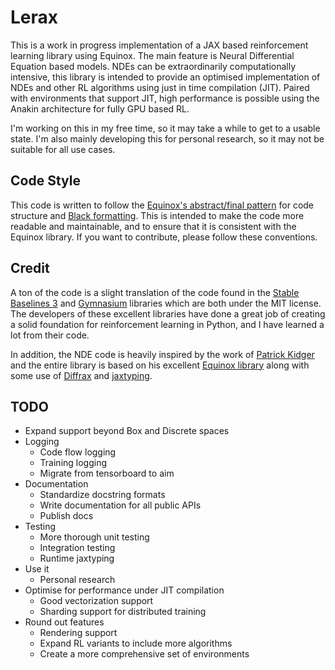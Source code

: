 # Lerax

This is a work in progress implementation of a JAX based reinforcement learning library using Equinox.
The main feature is Neural Differential Equation based models.
NDEs can be extraordinarily computationally intensive, this library is intended to provide an optimised implementation of NDEs and other RL algorithms using just in time compilation (JIT).
Paired with environments that support JIT, high performance is possible using the Anakin architecture for fully GPU based RL.

I'm working on this in my free time, so it may take a while to get to a usable state. I'm also mainly developing this for personal research, so it may not be suitable for all use cases.

## Code Style

This code is written to follow the [Equinox's abstract/final pattern](https://docs.kidger.site/equinox/pattern/) for code structure and [Black formatting](https://black.readthedocs.io/en/stable/index.html#).
This is intended to make the code more readable and maintainable, and to ensure that it is consistent with the Equinox library.
If you want to contribute, please follow these conventions.

## Credit

A ton of the code is a slight translation of the code found in the [Stable Baselines 3](https://github.com/DLR-RM/stable-baselines3) and [Gymnasium](https://github.com/Farama-Foundation/Gymnasium) libraries which are both under the MIT license.
The developers of these excellent libraries have done a great job of creating a solid foundation for reinforcement learning in Python, and I have learned a lot from their code.

In addition, the NDE code is heavily inspired by the work of [Patrick Kidger](https://kidger.site/publications/) and the entire library is based on his excellent [Equinox library](https://github.com/patrick-kidger/equinox) along with some use of [Diffrax](https://github.com/patrick-kidger/diffrax) and [jaxtyping](https://github.com/patrick-kidger/jaxtyping).

## TODO

- Expand support beyond Box and Discrete spaces
- Logging
  - Code flow logging
  - Training logging
  - Migrate from tensorboard to aim
- Documentation
  - Standardize docstring formats
  - Write documentation for all public APIs
  - Publish docs
- Testing
  - More thorough unit testing
  - Integration testing
  - Runtime jaxtyping
- Use it
  - Personal research
- Optimise for performance under JIT compilation
  - Good vectorization support
  - Sharding support for distributed training
- Round out features
  - Rendering support
  - Expand RL variants to include more algorithms
  - Create a more comprehensive set of environments
